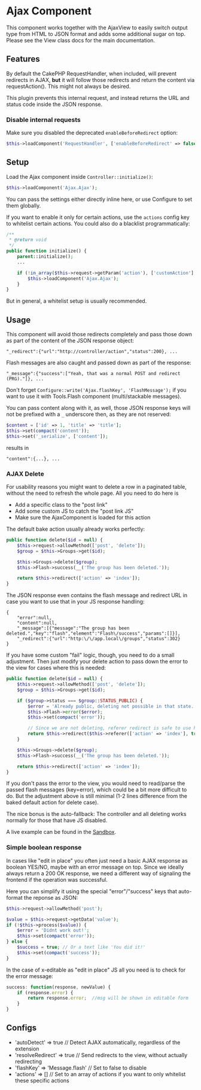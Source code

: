 # Ajax Component
This component works together with the AjaxView to easily switch output type from HTML to JSON
format and adds some additional sugar on top.
Please see the View class docs for the main documentation.

## Features
By default the CakePHP RequestHandler, when included, will prevent redirects in AJAX, **but** it will
follow those redirects and return the content via requestAction(). This might not always be desired.

This plugin prevents this internal request, and instead returns the URL and status code inside the JSON response.

### Disable internal requests
Make sure you disabled the deprecated `enableBeforeRedirect` option:
```php
$this->loadComponent('RequestHandler', ['enableBeforeRedirect' => false]);
```

## Setup
Load the Ajax component inside `Controller::initialize()`:
```php
$this->loadComponent('Ajax.Ajax');
```

You can pass the settings either directly inline here, or use Configure to set them globally.

If you want to enable it only for certain actions, use the `actions` config key to whitelist certain actions.
You could also do a blacklist programmatically:
```php
/**
 * @return void
 */
public function initialize() {
    parent::initialize();
    ...

    if (!in_array($this->request->getParam('action'), ['customAction'], true)) {
        $this->loadComponent('Ajax.Ajax');
    }
}
```
But in general, a whitelist setup is usually recommended.

## Usage
This component will avoid those redirects completely and pass those down as part of the content of the JSON response object:

    "_redirect":{"url":"http://controller/action","status":200}, ...

Flash messages are also caught and passed down as part of the response:

    "_message":{"success":["Yeah, that was a normal POST and redirect (PRG)."]}, ...

Don't forget `Configure::write('Ajax.flashKey', 'FlashMessage');`
if you want to use it with Tools.Flash component (multi/stackable messages).

You can pass content along with it, as well, those JSON response keys will not be prefixed with a `_` underscore then, as they
are not reserved:
```php
$content = ['id' => 1, 'title' => 'title'];
$this->set(compact('content'));
$this->set('_serialize', ['content']);
```
results in

    "content":{...}, ...
    
### AJAX Delete

For usability reasons you might want to delete a row in a paginated table, without the need to refresh the whole page.
All you need to do here is
- Add a specific class to the "post link"
- Add some custom JS to catch the "post link JS"
- Make sure the AjaxComponent is loaded for this action

The default bake action usually already works perfectly:

```php
public function delete($id = null) {
    $this->request->allowMethod(['post', 'delete']);
    $group = $this->Groups->get($id);

    $this->Groups->delete($group);
    $this->Flash->success(__('The group has been deleted.'));

    return $this->redirect(['action' => 'index']);
}
```
The JSON response even contains the flash message and redirect URL in case you want to use that in your JS response handling:
```
{
    "error":null,
    "content":null,
    "_message":[{"message":"The group has been deleted.","key":"flash","element":"Flash\/success","params":[]}],
    "_redirect":{"url":"http:\/\/app.local\/groups","status":302}
}
```

If you have some custom "fail" logic, though, you need to do a small adjustment.
Then just modify your delete action to pass down the error to the view for cases where this is needed:
```php
public function delete($id = null) {
    $this->request->allowMethod(['post', 'delete']);
    $group = $this->Groups->get($id);

    if ($group->status === $group::STATUS_PUBLIC) {
        $error = 'Already public, deleting not possible in that state.';
        $this->Flash->error($error);
        $this->set(compact('error'));

        // Since we are not deleting, referer redirect is safe to use here
        return $this->redirect($this->referer(['action' => 'index'], true));
    }

    $this->Groups->delete($group);
    $this->Flash->success(__('The group has been deleted.'));

    return $this->redirect(['action' => 'index']);
}
```

If you don't pass the error to the view, you would need to read/parse the passed flash messages (key=error), which could be a bit more difficult to do.
But the adjustment above is still minimal (1-2 lines difference from the baked default action for delete case).

The nice bonus is the auto-fallback: The controller and all deleting works normally for those that have JS disabled.

A live example can be found in the [Sandbox](https://sandbox.dereuromark.de/sandbox/ajax-examples/table).

### Simple boolean response

In cases like "edit in place" you often just need a basic AJAX response as boolean YES/NO, maybe with an error message on top.
Since we ideally always return a 200 OK response, we need a different way of signaling the frontend if the operation was successful.

Here you can simplify it using the special "error"/"success" keys that auto-format the reponse as JSON:
```php
$this->request->allowMethod('post');

$value = $this->request->getData('value');
if (!$this->process($value)) {
    $error = 'Didnt work out!';
    $this->set(compact('error'));
} else {
    $success = true; // Or a text like 'You did it!'
    $this->set(compact('success'));
}
```

In the case of x-editable as "edit in place" JS all you need is to check for the error message:
```js
success: function(response, newValue) {
    if (response.error) {
        return response.error;  //msg will be shown in editable form
    }
}
```

## Configs

- 'autoDetect' => true // Detect AJAX automatically, regardless of the extension
- 'resolveRedirect' => true // Send redirects to the view, without actually redirecting
- 'flashKey' => 'Message.flash' // Set to false to disable
- 'actions' => [] // Set to an array of actions if you want to only whitelist these specific actions
